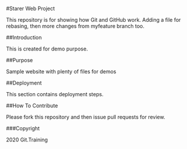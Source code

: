 #Starer Web Project

This repository is for showing how Git and GitHub work.
Adding a file for rebasing, then more changes from myfeature branch too.

##Introduction

This is created for demo purpose.

##Purpose

Sample website with plenty of files for demos

##Deployment

This section contains deployment steps.

##How To Contribute

Please fork this repository and then issue pull requests for review.


###Copyright

2020 Git.Training